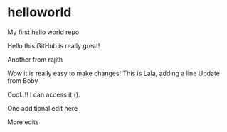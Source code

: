 # helloworld
My first hello world repo

Hello this GitHub is really great!

Another from rajith

Wow it is really easy to make changes!
This is Lala, adding a line 
Update from Boby

Cool..!! I can access it (<Manoj>).

One additional edit here

More edits

